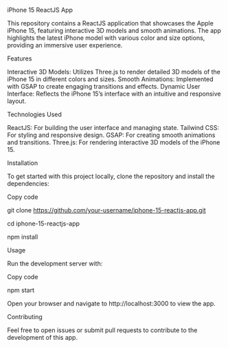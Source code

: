 iPhone 15 ReactJS App

This repository contains a ReactJS application that showcases the Apple iPhone 15, featuring interactive 3D models and smooth animations. The app highlights the latest iPhone model with various color and size options, providing an immersive user experience.

Features

Interactive 3D Models: Utilizes Three.js to render detailed 3D models of the iPhone 15 in different colors and sizes.
Smooth Animations: Implemented with GSAP to create engaging transitions and effects.
Dynamic User Interface: Reflects the iPhone 15’s interface with an intuitive and responsive layout.

Technologies Used

ReactJS: For building the user interface and managing state.
Tailwind CSS: For styling and responsive design.
GSAP: For creating smooth animations and transitions.
Three.js: For rendering interactive 3D models of the iPhone 15.

Installation

To get started with this project locally, clone the repository and install the dependencies:

Copy code

git clone https://github.com/your-username/iphone-15-reactjs-app.git

cd iphone-15-reactjs-app

npm install

Usage

Run the development server with:

Copy code

npm start

Open your browser and navigate to http://localhost:3000 to view the app.

Contributing

Feel free to open issues or submit pull requests to contribute to the development of this app.
